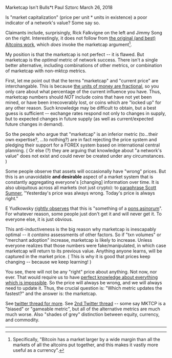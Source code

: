 

   Marketcap Isn't Bulls\*t
   Paul Sztorc
   March 26, 2018


Is "market capitalization" (price per unit \* units in existence) a poor indicator of a network's value? Some say so.

Claimants include, surprisingly, Rick Falkvigne on the left and Jimmy Song on the right. Interestingly, it does not follow from [the original (and best) Altcoins work](http://nakamotoinstitute.org/mempool/the-problem-with-altcoins/), which *does* invoke the marketcap argument[^1].

My position is that the marketcap is not perfect -- it is flawed. But marketcap is the *optimal* metric of network success. There isn't a single better alternative, including combinations of other metrics, or combination of marketcap with non-mktcp metrics.

First, let me point out that the terms "marketcap" and "current price" are interchangable. This is because [the units of money are fractional](http://www.truthcoin.info/blog/pow-cheapest/#the-units-of-money-are-fractional), so you only care about what percentage of the current influence you have. Thus, marketcap numbers should *NOT* include coins that have not yet been mined, or have been irrecoverably lost, or coins which are "locked up" for any other reason. Such knowledge may be difficult to obtain, but a best guess is sufficient -- exchange rates respond not only to changes in supply, but to expected changes in future supply (as well as current/expected future changes in demand). 

So the people who argue that "marketcap" is an inferior metric (to...their own expertise?, ...to nothing?) are in fact rejecting the price system and pledging their support for a FOREX system based on international central planning. ( Or else (?) they are arguing that knowledge about "a network's value" does not exist and could never be created under any circumstances. )

Some people observe that assets will occasionally have "wrong" prices. But this is an unavoidable **and desirable** aspect of a market system that is constantly aggregating everyone's [changing] information over time. It is also ubiquitous across all markets (not just crypto): to [paraphrase Scott Sumner](http://www.themoneyillusion.com/asset-prices-are-always-wrong-in-retrospect/), "Yesterday's price was always wrong. Today's price is always right."

E Yudkowsky [rightly observes](https://www.lesswrong.com/posts/h24JGbmweNpWZfBkM/markets-are-anti-inductive) that this is "something of a [pons asinorum](https://en.wikipedia.org/wiki/Pons_asinorum)". For whatever reason, some people just don't get it and will never get it. To everyone else, it is just obvious. 

This anti-inductiveness is the big reason why marketcap is inescapably optimal -- it *contains* assessments of other factors. So if "txn volumes" or "merchant adoption" increase, marketcap is likely to increase. Unless everyone realizes that those numbers were fake/manipulated, in which case marketcap will return to its previous value. Anything anyone learns, will be captured in the market price. ( This is why it is good that prices keep changing -- because we keep learning! )

You see, there will not be any "right" price about anything. Not now, nor ever. That would require us to have [perfect knowledge about everything which is impossible](/files/fallibalism/). So the price will always be wrong, and we will always need to update it. Thus, the crucial question is: "Which metric updates the fastest?" and the answer is: the marketcap.

See [twitter thread for more](https://twitter.com/Truthcoin/status/970457574494670848).
See [2nd Twitter thread](https://twitter.com/Truthcoin/status/976802629933322240) -- some say MKTCP is a "biased" or "gameable metric", but all of the alternative metrics are much much worse. Also "shades of grey" distinction between equity, currency, and commodity.

-----

[^1]: Specifically, "Bitcoin has a market larger by a wide margin than all the markets of all the altcoins put together, and this makes it vastly more useful as a currency".